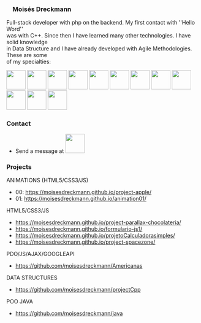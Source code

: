 ### <img src="https://icongr.am/simple/bbciplayer.svg?size=128&color=ffffff&colored=false" width="12px" heigh="12px"/> Moisés Dreckmann

Full-stack developer with php on the backend. My first contact with ''Hello Word''   
was with C++. Since then I have learned many other technologies. I have solid knowledge  
in Data Structure and I have already developed with Agile Methodologies. These are some  
of my specialties:

<div>
<img src="https://cdn.jsdelivr.net/gh/devicons/devicon/icons/c/c-original.svg" width="50px" height="50px"/>
<img src="https://cdn.jsdelivr.net/gh/devicons/devicon/icons/html5/html5-original-wordmark.svg" width="50px" height="50px"/>
<img src="https://cdn.jsdelivr.net/gh/devicons/devicon/icons/css3/css3-original-wordmark.svg" width="50px" height="50px"/>
<img src="https://devicon-website.vercel.app/api/bootstrap/original.svg" width="50px" height="50px"/>
<img src="https://cdn.jsdelivr.net/gh/devicons/devicon/icons/javascript/javascript-original.svg" width="50px" height="50px"/>
<img src="https://cdn.jsdelivr.net/gh/devicons/devicon/icons/php/php-original.svg" width="50px" height="50px"/>
<img src="https://cdn.jsdelivr.net/gh/devicons/devicon/icons/mysql/mysql-original.svg" width="50px" height="50px"/>
<img src="https://cdn.jsdelivr.net/gh/devicons/devicon/icons/postgresql/postgresql-original.svg" width="50px" height="50px"/>
<img src="https://cdn.jsdelivr.net/gh/devicons/devicon/icons/git/git-original.svg" width="50px" height="50px"/>
<img src="https://cdn.jsdelivr.net/gh/devicons/devicon/icons/github/github-original.svg" width="50px" height="50px"/>
<img src="https://cdn.jsdelivr.net/gh/devicons/devicon/icons/photoshop/photoshop-plain.svg" width="50px" height="50px"/>
<img src="https://cdn.jsdelivr.net/gh/devicons/devicon/icons/java/java-original-wordmark.svg" width="50px" height="50px" />  
</div>

### Contact

* Send a message at <a href="https://www.linkedin.com/in/moisés-dreckmann-245756219/" target="_blank"><img src="https://devicon-website.vercel.app/api/linkedin/original-wordmark.svg" width="50px" height="50px"></img></a>

### Projects

ANIMATIONS (HTML5/CSS3/JS)
* 00: https://moisesdreckmann.github.io/project-apple/
* 01: https://moisesdreckmann.github.io/animation01/

HTML5/CSS3/JS
* https://moisesdreckmann.github.io/project-parallax-chocolateria/
* https://moisesdreckmann.github.io/formulario-js1/
* https://moisesdreckmann.github.io/projetoCalculadorasimples/
* https://moisesdreckmann.github.io/project-spacezone/

PDO/JS/AJAX/GOOGLEAPI
* https://github.com/moisesdreckmann/Americanas

DATA STRUCTURES
* https://github.com/moisesdreckmann/projectCpp

POO JAVA 
* https://github.com/moisesdreckmann/java

